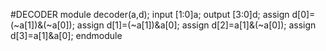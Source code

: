 #DECODER
module decoder(a,d);
input [1:0]a;
output [3:0]d;
assign d[0]=(~a[1])&(~a[0]);
assign d[1]=(~a[1])&a[0];
assign d[2]=a[1]&(~a[0]);
assign d[3]=a[1]&a[0];
endmodule
